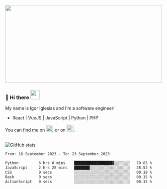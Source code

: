 <img src="https://c.tenor.com/KjVxfRrrncUAAAAd/matrix.gif" width="100%" height="250px">

### 🔭 Hi there <img src="https://raw.githubusercontent.com/MartinHeinz/MartinHeinz/master/wave.gif" width="30px">


My name is Igor Iglesias and I'm a software engineer!
<br>

<ul>
  <li> React | VueJS | JavaScript | Python | PHP </li>
</ul>
You can find me on <a href="https://twitter.com/IgorIglesias5"><img src="https://i.imgur.com/JLLlB5S.png" width="20px"></a>, or on <a href="https://www.linkedin.com/in/igor-iglesias-62478428/"><img src="https://i.imgur.com/PXyIkWx.png" width="22px"></a>.

<br>
<br>

![GitHub stats](https://github-readme-stats.vercel.app/api?username=igoiglesias&show_icons=true&count_private=true&theme=chartreuse-dark&hide_title=true)

<!--START_SECTION:waka-->

```txt
From: 16 September 2023 - To: 23 September 2023

Python         6 hrs 8 mins    █████████████████▓░░░░░░░   70.85 %
JavaScript     2 hrs 28 mins   ███████░░░░░░░░░░░░░░░░░░   28.52 %
CSS            0 secs          ░░░░░░░░░░░░░░░░░░░░░░░░░   00.18 %
Bash           0 secs          ░░░░░░░░░░░░░░░░░░░░░░░░░   00.15 %
ActionScript   0 secs          ░░░░░░░░░░░░░░░░░░░░░░░░░   00.15 %
```

<!--END_SECTION:waka-->
